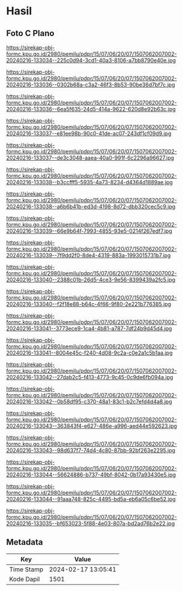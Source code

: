# Hasil

## Foto C Plano

https://sirekap-obj-formc.kpu.go.id/2980/pemilu/pdpr/15/07/06/20/07/1507062007002-20240216-133034--225c0d94-3cd1-40a3-8106-a7bb8790e40e.jpg

https://sirekap-obj-formc.kpu.go.id/2980/pemilu/pdpr/15/07/06/20/07/1507062007002-20240216-133036--0302b68a-c3a2-46f3-8b53-90be36d7bf7c.jpg

https://sirekap-obj-formc.kpu.go.id/2980/pemilu/pdpr/15/07/06/20/07/1507062007002-20240216-133036--6ea5f635-24d5-414a-9622-620d8e92b63c.jpg

https://sirekap-obj-formc.kpu.go.id/2980/pemilu/pdpr/15/07/06/20/07/1507062007002-20240216-133037--e81ee98b-90c0-41de-ac07-243df1cf09d9.jpg

https://sirekap-obj-formc.kpu.go.id/2980/pemilu/pdpr/15/07/06/20/07/1507062007002-20240216-133037--de3c3048-aaea-40a0-991f-6c2296a96627.jpg

https://sirekap-obj-formc.kpu.go.id/2980/pemilu/pdpr/15/07/06/20/07/1507062007002-20240216-133038--b3ccfff5-5935-4a73-8234-d4364d1889ae.jpg

https://sirekap-obj-formc.kpu.go.id/2980/pemilu/pdpr/15/07/06/20/07/1507062007002-20240216-133038--a6b6b41b-ed3d-4198-8d72-dbb320cec5c9.jpg

https://sirekap-obj-formc.kpu.go.id/2980/pemilu/pdpr/15/07/06/20/07/1507062007002-20240216-133039--66e9b64f-7993-4855-93e5-0214f267edf7.jpg

https://sirekap-obj-formc.kpu.go.id/2980/pemilu/pdpr/15/07/06/20/07/1507062007002-20240216-133039--7f9dd2f0-8de4-4319-883a-1993015731b7.jpg

https://sirekap-obj-formc.kpu.go.id/2980/pemilu/pdpr/15/07/06/20/07/1507062007002-20240216-133040--2388c01b-26d5-4ce3-9e56-8399439a2fc5.jpg

https://sirekap-obj-formc.kpu.go.id/2980/pemilu/pdpr/15/07/06/20/07/1507062007002-20240216-133040--f2f18e88-b64c-4f66-9f80-2e221b776385.jpg

https://sirekap-obj-formc.kpu.go.id/2980/pemilu/pdpr/15/07/06/20/07/1507062007002-20240216-133041--3773ece9-1ca4-4b81-a787-7df24b9d45d4.jpg

https://sirekap-obj-formc.kpu.go.id/2980/pemilu/pdpr/15/07/06/20/07/1507062007002-20240216-133041--8004e45c-f240-4d08-9c2a-c0e2a1c5b1aa.jpg

https://sirekap-obj-formc.kpu.go.id/2980/pemilu/pdpr/15/07/06/20/07/1507062007002-20240216-133042--27dab2c5-f413-4773-9c45-0c9de6fb094a.jpg

https://sirekap-obj-formc.kpu.go.id/2980/pemilu/pdpr/15/07/06/20/07/1507062007002-20240216-133042--0b58df95-c370-48a1-83c1-b2c7efd4d4a8.jpg

https://sirekap-obj-formc.kpu.go.id/2980/pemilu/pdpr/15/07/06/20/07/1507062007002-20240216-133043--363843f4-e627-486e-a996-aed44e592623.jpg

https://sirekap-obj-formc.kpu.go.id/2980/pemilu/pdpr/15/07/06/20/07/1507062007002-20240216-133043--98d637f7-74d4-4c80-87bb-92bf263e2295.jpg

https://sirekap-obj-formc.kpu.go.id/2980/pemilu/pdpr/15/07/06/20/07/1507062007002-20240216-133044--56624886-b737-49bf-8042-0b17a93430e5.jpg

https://sirekap-obj-formc.kpu.go.id/2980/pemilu/pdpr/15/07/06/20/07/1507062007002-20240216-133044--91aaa748-825c-4495-bd5a-eb6a05c6be52.jpg

https://sirekap-obj-formc.kpu.go.id/2980/pemilu/pdpr/15/07/06/20/07/1507062007002-20240216-133035--bf653023-5f88-4e03-807a-bd2ad76b2e22.jpg


## Metadata

| Key        | Value               |
| ---------- | ------------------- |
| Time Stamp | 2024-02-17 13:05:41 |
| Kode Dapil | 1501                |



